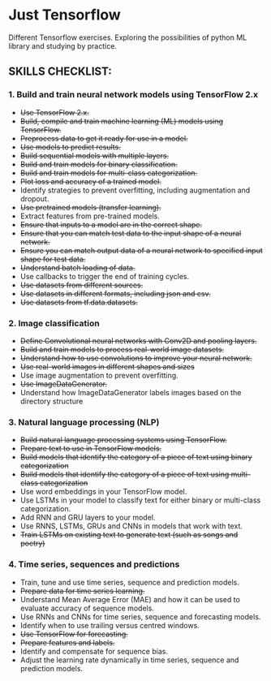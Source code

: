 # Just Tensorflow
Different Tensorflow exercises. Exploring the possibilities of python ML library and studying by practice.

## SKILLS CHECKLIST:

### 1. Build and train neural network models using TensorFlow 2.x

- ~~Use TensorFlow 2.x.~~ 
- ~~Build, compile and train machine learning (ML) models using TensorFlow.~~ 
- ~~Preprocess data to get it ready for use in a model.~~ 
- ~~Use models to predict results.~~ 
- ~~Build sequential models with multiple layers.~~ 
- ~~Build and train models for binary classification.~~ 
- ~~Build and train models for multi-class categorization.~~ 
- ~~Plot loss and accuracy of a trained model.~~ 
- Identify strategies to prevent overfitting, including augmentation and dropout.
- ~~Use pretrained models (transfer learning).~~ 
- Extract features from pre-trained models.
- ~~Ensure that inputs to a model are in the correct shape.~~ 
- ~~Ensure that you can match test data to the input shape of a neural network.~~ 
- ~~Ensure you can match output data of a neural network to specified input shape for test data.~~ 
- ~~Understand batch loading of data.~~ 
- Use callbacks to trigger the end of training cycles.
- ~~Use datasets from different sources.~~ 
- ~~Use datasets in different formats, including json and csv.~~ 
- ~~Use datasets from tf.data.datasets.~~ 

### 2. Image classification
- ~~Define Convolutional neural networks with Conv2D and pooling layers.~~
- ~~Build and train models to process real-world image datasets.~~
- ~~Understand how to use convolutions to improve your neural network.~~
- ~~Use real-world images in different shapes and sizes~~
- Use image augmentation to prevent overfitting.
- ~~Use ImageDataGenerator.~~
- Understand how ImageDataGenerator labels images based on the directory structure


### 3. Natural language processing (NLP)
- ~~Build natural language processing systems using TensorFlow.~~
- ~~Prepare text to use in TensorFlow models.~~
- ~~Build models that identify the category of a piece of text using binary categorization~~
- ~~Build models that identify the category of a piece of text using multi-class categorization~~
- Use word embeddings in your TensorFlow model.
- Use LSTMs in your model to classify text for either binary or multi-class categorization.
- Add RNN and GRU layers to your model.
- Use RNNS, LSTMs, GRUs and CNNs in models that work with text.
- ~~Train LSTMs on existing text to generate text (such as songs and poetry)~~


### 4. Time series, sequences and predictions
- Train, tune and use time series, sequence and prediction models.
- ~~Prepare data for time series learning.~~
- Understand Mean Average Error (MAE) and how it can be used to evaluate accuracy of
sequence models.
- Use RNNs and CNNs for time series, sequence and forecasting models.
- Identify when to use trailing versus centred windows.
- ~~Use TensorFlow for forecasting.~~
- ~~Prepare features and labels.~~
- Identify and compensate for sequence bias.
- Adjust the learning rate dynamically in time series, sequence and prediction models.
